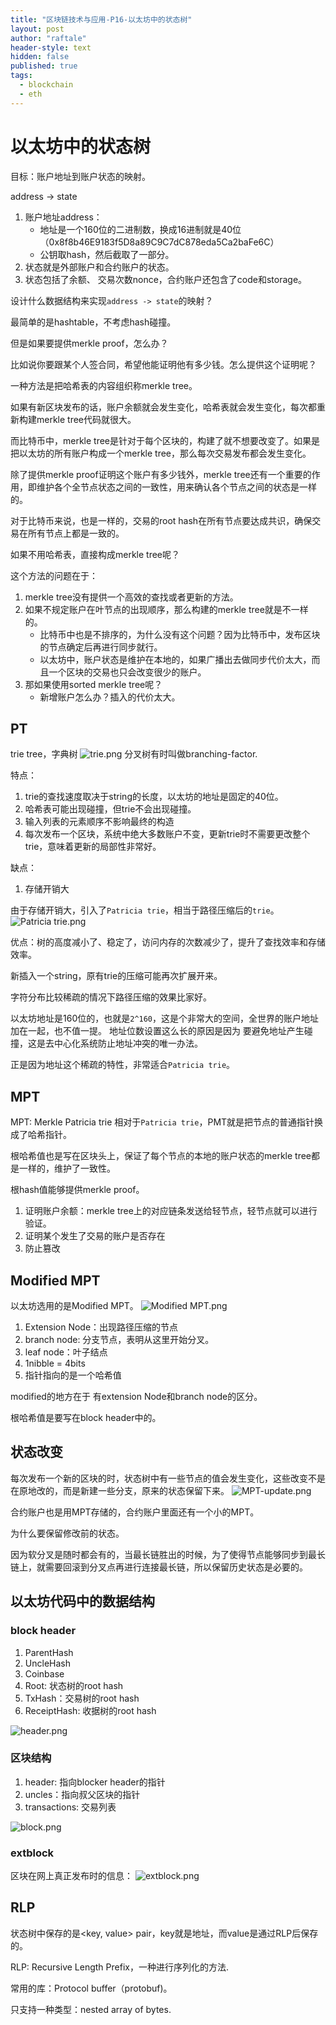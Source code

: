 ```yaml
---
title: "区块链技术与应用-P16-以太坊中的状态树"
layout: post
author: "raftale"
header-style: text
hidden: false
published: true
tags:
  - blockchain
  - eth
---
```


# 以太坊中的状态树

目标：账户地址到账户状态的映射。

address -> state
1. 账户地址address：
   - 地址是一个160位的二进制数，换成16进制就是40位（0x8f8b46E9183f5D8a89C9C7dC878eda5Ca2baFe6C）
   - 公钥取hash，然后截取了一部分。
2. 状态就是外部账户和合约账户的状态。 
3. 状态包括了余额、 交易次数nonce，合约账户还包含了code和storage。

设计什么数据结构来实现`address -> state`的映射？

最简单的是hashtable，不考虑hash碰撞。

但是如果要提供merkle proof，怎么办？

比如说你要跟某个人签合同，希望他能证明他有多少钱。怎么提供这个证明呢？

一种方法是把哈希表的内容组织称merkle tree。

如果有新区块发布的话，账户余额就会发生变化，哈希表就会发生变化，每次都重新构建merkle tree代码就很大。 

而比特币中，merkle tree是针对于每个区块的，构建了就不想要改变了。如果是把以太坊的所有账户构成一个merkle tree，那么每次交易发布都会发生变化。

除了提供merkle proof证明这个账户有多少钱外，merkle tree还有一个重要的作用，即维护各个全节点状态之间的一致性，用来确认各个节点之间的状态是一样的。

对于比特币来说，也是一样的，交易的root hash在所有节点要达成共识，确保交易在所有节点上都是一致的。

如果不用哈希表，直接构成merkle tree呢？

这个方法的问题在于： 
1. merkle tree没有提供一个高效的查找或者更新的方法。
2. 如果不规定账户在叶节点的出现顺序，那么构建的merkle tree就是不一样的。
   - 比特币中也是不排序的，为什么没有这个问题？因为比特币中，发布区块的节点确定后再进行同步就行。
   - 以太坊中，账户状态是维护在本地的，如果广播出去做同步代价太大，而且一个区块的交易也只会改变很少的账户。
3. 那如果使用sorted merkle tree呢？
   - 新增账户怎么办？插入的代价太大。


## PT

trie tree，字典树
![trie.png](/img/in-post/trie.png)
分叉树有时叫做branching-factor.

特点：
1. trie的查找速度取决于string的长度，以太坊的地址是固定的40位。
2. 哈希表可能出现碰撞，但trie不会出现碰撞。
3. 输入列表的元素顺序不影响最终的构造
4. 每次发布一个区块，系统中绝大多数账户不变，更新trie时不需要更改整个trie，意味着更新的局部性非常好。

缺点：
1. 存储开销大

由于存储开销大，引入了`Patricia trie`，相当于路径压缩后的`trie`。
![Patricia trie.png](../img/Patricia-trie.png)

优点：树的高度减小了、稳定了，访问内存的次数减少了，提升了查找效率和存储效率。

新插入一个string，原有trie的压缩可能再次扩展开来。

字符分布比较稀疏的情况下路径压缩的效果比家好。

以太坊地址是160位的，也就是`2^160`，这是个非常大的空间，全世界的账户地址加在一起，也不值一提。
地址位数设置这么长的原因是因为 要避免地址产生碰撞，这是去中心化系统防止地址冲突的唯一办法。

正是因为地址这个稀疏的特性，非常适合`Patricia trie`。

## MPT
MPT: Merkle Patricia trie
相对于`Patricia trie`，PMT就是把节点的普通指针换成了哈希指针。

根哈希值也是写在区块头上，保证了每个节点的本地的账户状态的merkle tree都是一样的，维护了一致性。

根hash值能够提供merkle proof。
1. 证明账户余额：merkle tree上的对应链条发送给轻节点，轻节点就可以进行验证。
2. 证明某个发生了交易的账户是否存在
3. 防止篡改

## Modified MPT
以太坊选用的是Modified MPT。
![Modified MPT.png](../img/Modified-MPT.png)

1. Extension Node：出现路径压缩的节点
2. branch node: 分支节点，表明从这里开始分叉。
3. leaf node：叶子结点
4. 1nibble = 4bits
5. 指针指向的是一个哈希值

modified的地方在于 有extension Node和branch node的区分。

根哈希值是要写在block header中的。

## 状态改变
每次发布一个新的区块的时，状态树中有一些节点的值会发生变化，这些改变不是在原地改的，而是新建一些分支，原来的状态保留下来。
![MPT-update.png](../img/update-MPT.png)

合约账户也是用MPT存储的，合约账户里面还有一个小的MPT。

为什么要保留修改前的状态。

因为软分叉是随时都会有的，当最长链胜出的时候，为了使得节点能够同步到最长链上，就需要回滚到分叉点再进行连接最长链，所以保留历史状态是必要的。

## 以太坊代码中的数据结构
### block header
1. ParentHash
2. UncleHash
3. Coinbase
4. Root: 状态树的root hash 
5. TxHash：交易树的root hash
6. ReceiptHash: 收据树的root hash


![header.png](../img/Header.png)

### 区块结构
1. header: 指向blocker header的指针
2. uncles：指向叔父区块的指针
3. transactions: 交易列表

![block.png](../img/Block.png)

### extblock
区块在网上真正发布时的信息：
![extblock.png](../img/extblock.png)


## RLP

状态树中保存的是<key, value> pair，key就是地址，而value是通过RLP后保存的。

RLP: Recursive Length Prefix，一种进行序列化的方法.

常用的库：Protocol buffer（protobuf)。

只支持一种类型：nested array of bytes.








